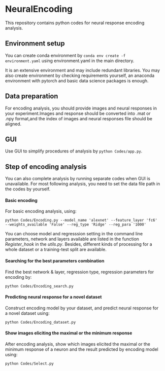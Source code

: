 # NeuralEncoding
This repository contains python codes for neural response encoding analysis. 

## Environment setup
You can create conda environment by ```conda env create -f environment.yaml``` using environment.yaml in the main directory. 

It is an extensive environment and may include redundant libraries. You may also create environment by checking requirements yourself, an anaconda environment with pytorch and basic data science packages is enough.

## Data preparation
For encoding analysis, you should provide images and neural responses in your experiment.Images and response should be converted into .mat or .npy format,and the index of images and neural responses file should be aligned.    

## GUI 
Use GUI to simplify procedures of analysis by ```python Codes/app.py```.

## Step of encoding analysis
You can also complete analysis by running separate codes when GUI is unavailable. For most following analysis, you need to set the data file path in the codes by yourself.

#### Basic encoding
For basic encoding analysis, using:
```
python Codes/Encoding.py --model_name 'alexnet' --feature_layer 'fc6' --weights_available 'False' --reg_type 'Ridge' --reg_para '1000'
```
You can choose model and regresssion setting in the command line parameters, network and layers available are listed in the function _Register_hook_ in the _utils.py_.
Besides, different kinds of processing for a whole dataset or a training-test split are available.  

#### Searching for the best parameters combination
Find the best network & layer, regression type, regression parameters for encoding by:
```
python Codes/Encoding_search.py
```

#### Predicting neural response for a novel dataset
Construct encoding model by your dataset, and predict neural response for a novel dataset using:
```
python Codes/Encoding_dataset.py
```

#### Show images eliciting the maximal or the minimum response
After encoding analysis, show which images elicited the maximal or the minimum response of a neuron and the result predicted by encoding model using:
```
python Codes/Select.py
```


